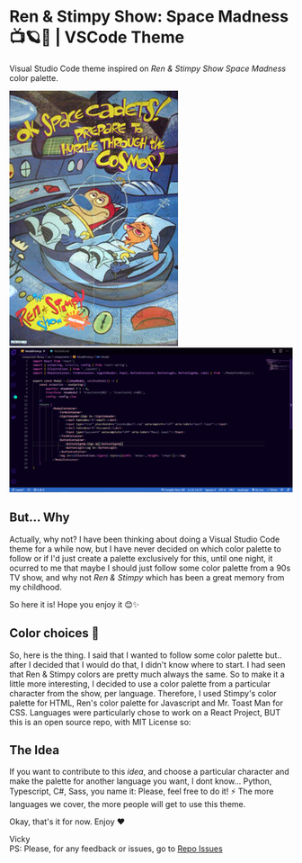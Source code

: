 # Ren & Stimpy Show: Space Madness 📺🪐🌌 | VSCode Theme

Visual Studio Code theme inspired on *Ren & Stimpy Show Space Madness* color palette.

<img src="./img/ren_and_stimpy_spacemadness.jpg" alt="Ren and Stimpy Space Madness poster" width="300px">

<img src="./img/theme.png" alt="Theme view">

## But... Why

Actually, why not? I have been thinking about doing a Visual Studio Code theme for a while now, but I have never decided on which color palette to follow or if I'd just create a palette exclusively for this, until one night, it ocurred to me that maybe I should just follow some color palette from a 90s TV show, and why not *Ren & Stimpy* which has been a great memory from my childhood.

So here it is! Hope you enjoy it 😊✨

## Color choices 🎨

So, here is the thing. I said that I wanted to follow some color palette but.. after I decided that I would do that, I didn't know where to start. I had seen that Ren & Stimpy colors are pretty much always the same. So to make it a little more interesting, I decided to use a color palette from a particular character from the show, per language.
Therefore, I used Stimpy's color palette for HTML, Ren's color palette for Javascript and Mr. Toast Man for CSS.
Languages were particularly chose to work on a React Project, BUT this is an open source repo, with MIT License so:

## The Idea

If you want to contribute to this _idea_, and choose a particular character and make the palette for another language you want, I dont know... Python, Typescript, C#, Sass, you name it: Please, feel free to do it! ⚡ The more languages we cover, the more people will get to use this theme.

Okay, that's it for now. Enjoy ❤️

Vicky
<br>
PS: Please, for any feedback or issues, go to <span><a href="https://github.com/victoriasuarez97/RenandStimpy_VSCodeTheme/issues">Repo Issues</span>
